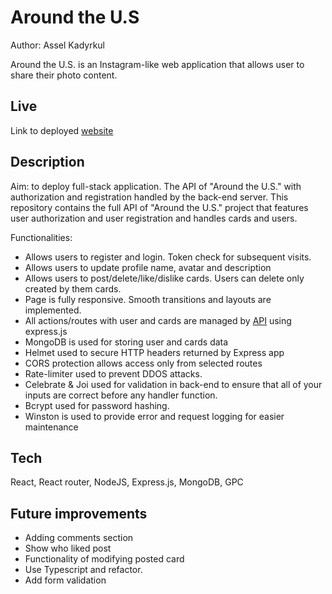 
# Around the U.S

Author: Assel Kadyrkul

Around the U.S. is an Instagram-like web application that allows user to share their photo content.


## Live 

Link to deployed [website](https://assel.students.nomoreparties.site/)

## Description
Aim: to deploy full-stack application.
The API of "Around the U.S." with authorization and registration handled by the back-end server.
This repository contains the full API of "Around the U.S." project that features user authorization and user registration and handles cards and users.


Functionalities: 

- Allows users to register and login. Token check for subsequent visits.
- Allows users to update profile name, avatar and description
- Allows users to post/delete/like/dislike cards. Users can delete only created by them cards.
- Page is fully responsive. Smooth transitions and layouts are implemented.
- All actions/routes with user and cards are managed by [API](https://api.assel.students.nomoreparties.site/) using express.js
- MongoDB is used for storing user and cards data
- Helmet used to secure HTTP headers returned by Express app
- CORS protection allows access only from selected routes
- Rate-limiter used to prevent DDOS attacks.
- Celebrate & Joi used for validation in back-end to ensure that all of your inputs are correct before any handler function.
- Bcrypt used for password hashing.
- Winston is used to provide error and request logging for easier maintenance

## Tech
React, React router, NodeJS, Express.js, MongoDB, GPC

## Future improvements
 - Adding comments section
- Show who liked post
- Functionality of modifying posted card
- Use Typescript and refactor.
- Add form validation 
